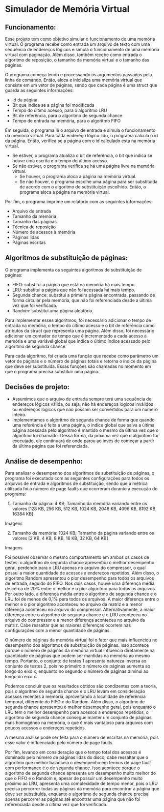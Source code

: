 # Simulador de Memória Virtual

## Funcionamento:
Esse projeto tem como objetivo simular o funcionamento de uma memória virtual. O programa recebe como entrada um arquivo de texto com uma sequência de endereços lógicos e simula o funcionamento de uma memória virtual com paginação. Além disso, também recebe como entrada o algoritmo de reposição, o tamanho da memória virtual e o tamanho das páginas. 

O programa começa lendo e processando os argumentos passados pela linha de comando. Então, aloca e inicializa uma memória virtual que consiste em um vetor de páginas, sendo que cada página é uma struct que guarda as seguintes informações:
  - Id da página
  - Bit que indica se a página foi modificada
  - Tempo do último acesso, para o algoritmo LRU
  - Bit de referência, para o algoritmo de segunda chance
  - Tempo de entrada na memória, para o algoritmo FIFO

Em seguida, o programa lê o arquivo de entrada e simula o funcionamento da memória virtual. Para cada endereço lógico lido, o programa calcula o id da página. Então, verifica se a página com o id calculado está na memória virtual.

- Se estiver, o programa atualiza o bit de referência, o bit que indica se houve uma escrita e o tempo do último acesso. 
- Se não estiver, o programa verifica se há uma página livre na memória virtual. 
  - Se houver, o programa aloca a página na memória virtual. 
  - Se não houver, o programa escolhe uma página para ser substituída de acordo com o algoritmo de substituição escolhido. Então, o programa aloca a página na memória virtual.

Por fim, o programa imprime um relatório com as seguintes informações:
  - Arquivo de entrada
  - Tamanho da memória
  - Tamanho das páginas 
  - Técnica de reposição
  - Número de acessos à memória
  - Páginas lidas
  - Páginas escritas

## Algoritmos de substituição de páginas:
O programa implementa os seguintes algoritmos de substituição de páginas:
- FIFO: substitui a página que está na memória há mais tempo.
- LRU: substitui a página que não foi acessada há mais tempo.
- Segunda chance: substitui a primeira página encontrada, passando de forma circular pela memória, que não foi referenciada desde a última vez que foi verificada.
- Random: substitui uma página aleatória.

Para implementar esses algoritmos, foi necessário adicionar o tempo de entrada na memória, o tempo do último acesso e o bit de referência como atributos da struct que representa uma página. Além disso, foi necessário adicionar um contador de tempo que é incrementado a cada acesso à memória e uma variável global que indica o último índice acessado pelo algoritmo de segunda chance.

Para cada algoritmo, foi criada uma função que recebe como parâmetro um vetor de páginas e o número de páginas totais e retorna o índice da página que deve ser substituída. Essas funções são chamadas no momento em que o programa precisa substituir uma página.

## Decisões de projeto:
- Assumimos que o arquivo de entrada sempre terá uma sequência de endereços lógicos válida, ou seja, não há endereços lógicos inválidos ou endereços lógicos que não possam ser convertidos para um número inteiro.
- Implementamos o algoritmo de segunda chance de forma que quando uma referência é feita a uma página, o índice global que salva a última página acessada pelo algoritmo é mantido o mesmo da última vez que o algoritmo foi chamado. Dessa forma, da próxima vez que o algoritmo for executado, ele continuará de onde parou ao invés de começar a partir da última página que foi referenciada.

## Análise de desempenho:
Para analisar o desempenho dos algoritmos de substituição de páginas, o programa foi executado com as seguintes configurações para todos os arquivos de entrada e algoritmos de substituição, sendo que a métrica utilizada foi o número de page faults que ocorreram durante a execução do programa:
1. Tamanho da página: 4 KB; Tamanho da memória variando entre os valores [128 KB, 256 KB, 512 KB, 1024 KB, 2048 KB, 4096 KB, 8192 KB, 16384 KB]

Imagens

2. Tamanho da memória: 1024 KB; Tamanho da página variando entre os valores [2 KB, 4 KB, 8 KB, 16 KB, 32 KB, 64 KB]

Imagens

Foi possível observar o mesmo comportamento em ambos os casos de testes: o algoritmo de segunda chance apresentou o melhor desempenho geral, perdendo para o LRU apenas no arquivo do compressor, o qual possui a maior quantidade de acessos a endereços repetidos. Além disso, o algoritmo Random apresentou o pior desempenho para todos os arquivos de entrada, seguido do FIFO.
Nos dois casos, houve uma diferença média de cerca de 20% entre o melhor e o pior algoritmo para todos os arquivos. Por outro lado, a diferença média entre o algoritmo de segunda chance e o LRU foi de menos de 0,1% para todos os arquivos. A maior diferença entre o melhor e o pior algoritmo aconteceu no arquivo da matriz e a menor diferença aconteceu no arquivo do compressor. Alternativamente, a maior diferença entre o algoritmo de segunda chance e o LRU aconteceu no arquivo do compressor e a menor diferença aconteceu no arquivo da matriz. Cabe ressaltar que as maiores diferenças ocorrem nas configurações com a menor quantidade de páginas.

O número de páginas da memória virtual foi o fator que mais influenciou no desempenho dos algoritmos de substituição de páginas. Isso acontece porque o número de páginas da memória virtual influencia diretamente na quantidade de páginas que podem ser mantidas na memória ao mesmo tempo. Portanto, o conjunto de testes 1 apresenta natureza inversa ao conjunto de testes 2, pois no primeiro o número de páginas aumenta ao longo do eixo x, enquanto no segundo o número de páginas diminui ao longo do eixo x.

Podemos concluir que os resultados obtidos são condizentes com a teoria, pois o algoritmo de segunda chance e o LRU levam em consideração acessos recentes à memória, aproveitando a localidade de referência temporal, diferente do FIFO e do Random. Além disso, o algoritmo de segunda chance apresentou o melhor desempenho geral, pois enquanto o LRU tem o melhor desempenho para acessos a endereços repetidos, o algoritmo de segunda chance consegue manter um conjunto de páginas mais homogêneo na memória, o que é mais vantajoso para arquivos com poucos acessos a endereços repetidos.   

A mesma análise pode ser feita para o número de escritas na memória, pois esse valor é influenciado pelo número de page faults.

Por fim, levando em consideração que o tempo total dos acessos é dominado pelo número de páginas lidas do disco, cabe ressaltar que o algoritmo que melhor balanceia o desempenho em termos de page fault com performance é o de segunda chance. Isso acontece porque o algoritmo de segunda chance apresenta um desempenho muito melhor do que o FIFO e o Random e, apesar de possuir um desempenho muito próximo ao LRU, apresenta uma complexidade de tempo menor, pois o LRU precisa percorrer todas as páginas da memória para encontrar a página que deve ser substituída, enquanto o algoritmo de segunda chance precisa apenas percorrer as páginas até encontrar uma página que não foi referenciada desde a última vez que foi verificada.

